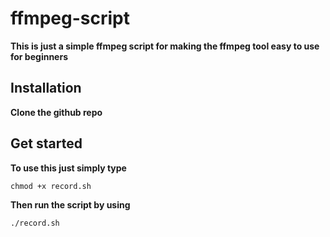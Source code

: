 # ffmpeg-script

**This is just a simple ffmpeg script for making the ffmpeg tool easy to use for beginners**

## Installation

**Clone the github repo**

## Get started

**To use this just simply type**

```chmod +x record.sh```

**Then run the script by using**

```./record.sh```
